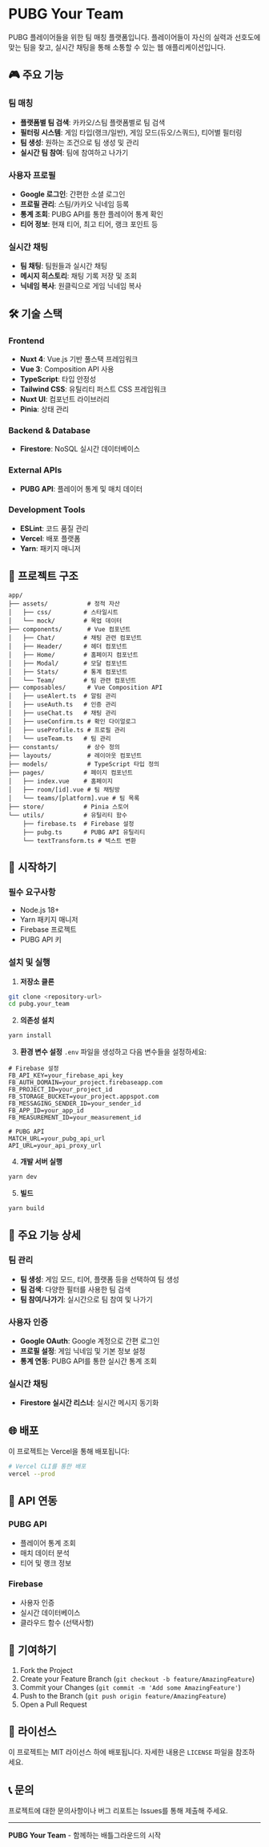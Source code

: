 # PUBG Your Team

PUBG 플레이어들을 위한 팀 매칭 플랫폼입니다. 플레이어들이 자신의 실력과 선호도에 맞는 팀을 찾고, 실시간 채팅을 통해 소통할 수 있는 웹 애플리케이션입니다.

## 🎮 주요 기능

### 팀 매칭

- **플랫폼별 팀 검색**: 카카오/스팀 플랫폼별로 팀 검색
- **필터링 시스템**: 게임 타입(랭크/일반), 게임 모드(듀오/스쿼드), 티어별 필터링
- **팀 생성**: 원하는 조건으로 팀 생성 및 관리
- **실시간 팀 참여**: 팀에 참여하고 나가기

### 사용자 프로필

- **Google 로그인**: 간편한 소셜 로그인
- **프로필 관리**: 스팀/카카오 닉네임 등록
- **통계 조회**: PUBG API를 통한 플레이어 통계 확인
- **티어 정보**: 현재 티어, 최고 티어, 랭크 포인트 등

### 실시간 채팅

- **팀 채팅**: 팀원들과 실시간 채팅
- **메시지 히스토리**: 채팅 기록 저장 및 조회
- **닉네임 복사**: 원클릭으로 게임 닉네임 복사

## 🛠 기술 스택

### Frontend

- **Nuxt 4**: Vue.js 기반 풀스택 프레임워크
- **Vue 3**: Composition API 사용
- **TypeScript**: 타입 안정성
- **Tailwind CSS**: 유틸리티 퍼스트 CSS 프레임워크
- **Nuxt UI**: 컴포넌트 라이브러리
- **Pinia**: 상태 관리

### Backend & Database

- **Firestore**: NoSQL 실시간 데이터베이스

### External APIs

- **PUBG API**: 플레이어 통계 및 매치 데이터

### Development Tools

- **ESLint**: 코드 품질 관리
- **Vercel**: 배포 플랫폼
- **Yarn**: 패키지 매니저

## 📁 프로젝트 구조

```
app/
├── assets/           # 정적 자산
│   ├── css/         # 스타일시트
│   └── mock/        # 목업 데이터
├── components/       # Vue 컴포넌트
│   ├── Chat/        # 채팅 관련 컴포넌트
│   ├── Header/      # 헤더 컴포넌트
│   ├── Home/        # 홈페이지 컴포넌트
│   ├── Modal/       # 모달 컴포넌트
│   ├── Stats/       # 통계 컴포넌트
│   └── Team/        # 팀 관련 컴포넌트
├── composables/      # Vue Composition API
│   ├── useAlert.ts  # 알림 관리
│   ├── useAuth.ts   # 인증 관리
│   ├── useChat.ts   # 채팅 관리
│   ├── useConfirm.ts # 확인 다이얼로그
│   ├── useProfile.ts # 프로필 관리
│   └── useTeam.ts   # 팀 관리
├── constants/        # 상수 정의
├── layouts/          # 레이아웃 컴포넌트
├── models/           # TypeScript 타입 정의
├── pages/           # 페이지 컴포넌트
│   ├── index.vue    # 홈페이지
│   ├── room/[id].vue # 팀 채팅방
│   └── teams/[platform].vue # 팀 목록
├── store/           # Pinia 스토어
└── utils/           # 유틸리티 함수
    ├── firebase.ts  # Firebase 설정
    ├── pubg.ts      # PUBG API 유틸리티
    └── textTransform.ts # 텍스트 변환
```

## 🚀 시작하기

### 필수 요구사항

- Node.js 18+
- Yarn 패키지 매니저
- Firebase 프로젝트
- PUBG API 키

### 설치 및 실행

1. **저장소 클론**

```bash
git clone <repository-url>
cd pubg.your_team
```

2. **의존성 설치**

```bash
yarn install
```

3. **환경 변수 설정**
   `.env` 파일을 생성하고 다음 변수들을 설정하세요:

```env
# Firebase 설정
FB_API_KEY=your_firebase_api_key
FB_AUTH_DOMAIN=your_project.firebaseapp.com
FB_PROJECT_ID=your_project_id
FB_STORAGE_BUCKET=your_project.appspot.com
FB_MESSAGING_SENDER_ID=your_sender_id
FB_APP_ID=your_app_id
FB_MEASUREMENT_ID=your_measurement_id

# PUBG API
MATCH_URL=your_pubg_api_url
API_URL=your_api_proxy_url
```

4. **개발 서버 실행**

```bash
yarn dev
```

5. **빌드**

```bash
yarn build
```

## 🔧 주요 기능 상세

### 팀 관리

- **팀 생성**: 게임 모드, 티어, 플랫폼 등을 선택하여 팀 생성
- **팀 검색**: 다양한 필터를 사용한 팀 검색
- **팀 참여/나가기**: 실시간으로 팀 참여 및 나가기

### 사용자 인증

- **Google OAuth**: Google 계정으로 간편 로그인
- **프로필 설정**: 게임 닉네임 및 기본 정보 설정
- **통계 연동**: PUBG API를 통한 실시간 통계 조회

### 실시간 채팅

- **Firestore 실시간 리스너**: 실시간 메시지 동기화

## 🌐 배포

이 프로젝트는 Vercel을 통해 배포됩니다:

```bash
# Vercel CLI를 통한 배포
vercel --prod
```

## 📝 API 연동

### PUBG API

- 플레이어 통계 조회
- 매치 데이터 분석
- 티어 및 랭크 정보

### Firebase

- 사용자 인증
- 실시간 데이터베이스
- 클라우드 함수 (선택사항)

## 🤝 기여하기

1. Fork the Project
2. Create your Feature Branch (`git checkout -b feature/AmazingFeature`)
3. Commit your Changes (`git commit -m 'Add some AmazingFeature'`)
4. Push to the Branch (`git push origin feature/AmazingFeature`)
5. Open a Pull Request

## 📄 라이선스

이 프로젝트는 MIT 라이선스 하에 배포됩니다. 자세한 내용은 `LICENSE` 파일을 참조하세요.

## 📞 문의

프로젝트에 대한 문의사항이나 버그 리포트는 Issues를 통해 제출해 주세요.

---

**PUBG Your Team** - 함께하는 배틀그라운드의 시작

